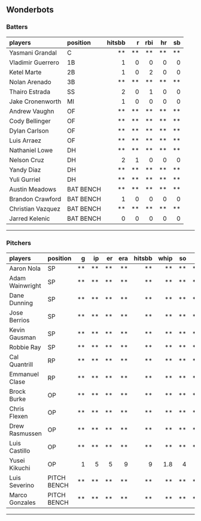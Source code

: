 ## Wonderbots

### Batters

 
|players           |position  | hitsbb|  r| rbi| hr| sb| 
|:-----------------|:---------|------:|--:|---:|--:|--:| 
|Yasmani Grandal   |C         |     **| **|  **| **| **| 
|Vladimir Guerrero |1B        |      1|  0|   0|  0|  0| 
|Ketel Marte       |2B        |      1|  0|   2|  0|  0| 
|Nolan Arenado     |3B        |     **| **|  **| **| **| 
|Thairo Estrada    |SS        |      2|  0|   1|  0|  0| 
|Jake Cronenworth  |MI        |      1|  0|   0|  0|  0| 
|Andrew Vaughn     |OF        |     **| **|  **| **| **| 
|Cody Bellinger    |OF        |     **| **|  **| **| **| 
|Dylan Carlson     |OF        |     **| **|  **| **| **| 
|Luis Arraez       |OF        |     **| **|  **| **| **| 
|Nathaniel Lowe    |DH        |     **| **|  **| **| **| 
|Nelson Cruz       |DH        |      2|  1|   0|  0|  0| 
|Yandy Diaz        |DH        |     **| **|  **| **| **| 
|Yuli Gurriel      |DH        |     **| **|  **| **| **| 
|Austin Meadows    |BAT BENCH |     **| **|  **| **| **| 
|Brandon Crawford  |BAT BENCH |      1|  0|   0|  0|  0| 
|Christian Vazquez |BAT BENCH |     **| **|  **| **| **| 
|Jarred Kelenic    |BAT BENCH |      0|  0|   0|  0|  0| 


* * *

### Pitchers

 
|players         |position    |  g| ip| er| era| hitsbb| whip| so|  w| sv| 
|:---------------|:-----------|--:|--:|--:|---:|------:|----:|--:|--:|--:| 
|Aaron Nola      |SP          | **| **| **|  **|     **|   **| **| **| **| 
|Adam Wainwright |SP          | **| **| **|  **|     **|   **| **| **| **| 
|Dane Dunning    |SP          | **| **| **|  **|     **|   **| **| **| **| 
|Jose Berrios    |SP          | **| **| **|  **|     **|   **| **| **| **| 
|Kevin Gausman   |SP          | **| **| **|  **|     **|   **| **| **| **| 
|Robbie Ray      |SP          | **| **| **|  **|     **|   **| **| **| **| 
|Cal Quantrill   |RP          | **| **| **|  **|     **|   **| **| **| **| 
|Emmanuel Clase  |RP          | **| **| **|  **|     **|   **| **| **| **| 
|Brock Burke     |OP          | **| **| **|  **|     **|   **| **| **| **| 
|Chris Flexen    |OP          | **| **| **|  **|     **|   **| **| **| **| 
|Drew Rasmussen  |OP          | **| **| **|  **|     **|   **| **| **| **| 
|Luis Castillo   |OP          | **| **| **|  **|     **|   **| **| **| **| 
|Yusei Kikuchi   |OP          |  1|  5|  5|   9|      9|  1.8|  4|  0|  0| 
|Luis Severino   |PITCH BENCH | **| **| **|  **|     **|   **| **| **| **| 
|Marco Gonzales  |PITCH BENCH | **| **| **|  **|     **|   **| **| **| **| 


* * *


